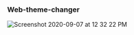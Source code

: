 ### Web-theme-changer
![Screenshot 2020-09-07 at 12 32 22 PM](https://user-images.githubusercontent.com/43451046/92357990-5c5e4080-f106-11ea-9d2e-6a395b74b5cf.png)
